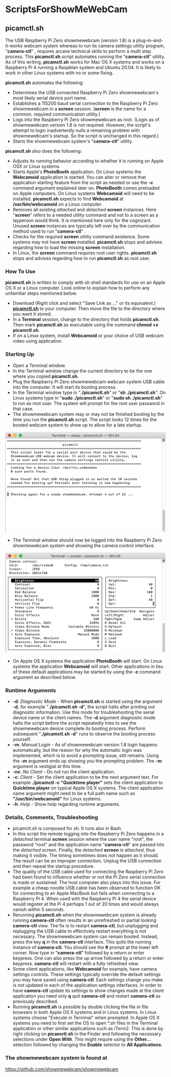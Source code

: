 # ScriptsForShowMeWebCam

## picamctl.sh

The USB Raspberry Pi Zero showmewebcam (version 1.8) is a plug-in-and-it-works webcam system whereas to run its camera settings utility program,  "**camera-ctl**" , requires arcane technical skills to perform a multi step process. This **picamctl.sh** script automates running the  "**camera-ctl**"  utility. As of this writing, **picamctl.sh** works for Mac OS X systems and works on a Raspberry Pi 4 running a Raspbian system and Ubuntu 20.04. It is likely to work in other Linux systems with no or some fixing.  

**picamctl.sh** automates the following:

* Determines the USB connected Raspberry Pi Zero showmewebcam's most likely serial device port name.
* Establishes a 115200 baud serial connection to the Raspberry Pi Zero showmewebcam in a **screen** session. (**screen** is the name for a common, required communication utility.)
* Logs into the Raspberry Pi Zero showmewebcam as root. (Login as of showmewebcam version 1.8 is not required. However, the script's attempt to login inadvertently nulls a remaining problem with showmewebcam's startup. So the script is unchanged in this regard.)
* Starts the showmewebcam system's  "**camera-ctl**"  utility.

**picamctl.sh** also does the following:

* Adjusts its running behavior according to whether it is running on Apple OSX or Linux systems. 
* Starts Apple's **PhotoBooth** application. On Linux systems the **Webcamoid** application is started. You can alter or remove that application starting feature from the script as needed or use the **-c** command argument explained later on. **PhotoBooth** comes preloaded on Apple computers. On Linux systems **Webcamoid** will need to be installed. **picamctl.sh** expects to find **Webcamoid** at **/usr/bin/webcamoid** on a Linux computer.
* Removes all existing *attached* and *detached* **screen** instances. Here "**screen**" refers to a needed utility command and not to a screen as a layperson would think. It is mentioned here only for the cognizant. Unused **screen** instances are typically left over by the communication method used to run  "**camera-ctl**" .
* Checks for the required **screen** utility command existence. Some systems may not have **screen** installed. **picamctl.sh** stops and advises regarding how to load the missing **screen** installation.
* In Linux, the **screen** command requires root user rights. **picamctl.sh** stops and advises regarding how to run **picamctl.sh** as root user.

### How To Use

**picamctl.sh** is written to comply with sh shell standards for use on an Apple OS X or a Linux computer. Look online to explain how to perform any unfamiliar steps mentioned below.

* Download (Right click and select "Save Link as ..." or its equivalent.) [**picamctl.sh**](https://github.com/akseidel/ScriptsForShowMeWebCam/blob/master/picamctl.sh) to your computer. Then move the file to the directory where you want it stored.
* In a **Terminal** session, change to the directory that holds **picamctl.sh**. Then mark **picamctl.sh** as executable using the command **chmod +x picamctl.sh**.
* If on a Linux system, install **Webcamoid** or your choice of USB webcam video using application.

### Starting Up

* Open a Terminal window.
* In the Terminal window change the current directory to be the one where you copied **picamctl.sh**.
* Plug the Raspberry Pi Zero showmewebcam webcam system USB cable into the computer. It will start its booting process.  
* In the Terminal window type in "**./picamctl.sh**" or "**sh ./picamctl.sh**". On Linux systems type in "**sudo ./picamctl.sh**" or "**sudo sh ./picamctl.sh**" to run as root user. The system will prompt for the root user password in that case.
* The showmewebcam system may or may not be finished booting by the time you run the **picamctl.sh** script. The script looks 12 times for the booted webcam system to show up to allow for a late startup. 

![picamctl waiting](graphics/picamctl_waiting.png?raw=true)

* The Terminal window should now be logged into the Raspberry Pi Zero showmewebcam system and showing the camera control interface.

![camera-ctl running](graphics/cameractl_image.png?raw=true)

* On Apple OS X systems the application **PhotoBooth** will start. On Linux systems the application **Webcamoid** will start. Other applications in lieu of these default applications may be started by using the **-c** command argument as described below.

### Runtime Arguments

* **-d**: *Diagnostic Mode* - When **picamctl.sh** is started using the argument **-d**, for example "**./picamctl.sh  -d**", the script halts after printing out diagnostic information. Use this mode for troubleshooting the serial device name or the client names. The **-d** argument diagnostic mode halts the script before the script repeatedly tries to see the showmewebcam device complete its booting process. Perform subsequent "**./picamctl.sh  -d**" runs to observe the booting process yourself.
* **-m**: *Manual Login* - As of showmewebcam version 1.8 login happens automatically, but the reason for why the automatic login was implemented, which is to avoid a prompting issue, still remains. Using the **-m** argument ends up showing you the prompting problem. The **-m** argument is vestigial at this time. 
* **-nc**: *No Client* - Do not run the client application.
* **-c**: *Client* - Set the client application to be the next argument text. For example **./picamctl -c "Quicktime player"** sets the client application to **Quicktime player** on typical Apple OS X systems. The client application name argument might need to be a full path name such as **"/usr/bin/webcamoid"** for Linux systems.
* **-h**: *Help* - Show help regarding runtime arguments.

### Details, Comments, Troubleshooting

* picamctl.sh is composed for sh. It runs also in Bash.
* In this script the remote logging into the Raspberry Pi Zero happens in a *detached* terminal **screen** session where the user name "root", the password "root" and the application name  "**camera-ctl**"  are passed into the *detached* screen. Finally, the *detached* **screen** is *attached*, thus making it visible. The timing sometimes does not happen as it should. The result can be an improper connection. Unplug the USB connection and then repeat the startup procedure.
* The quality of the USB cable used for connecting the Raspberry Pi Zero had been found to influence whether or not the Pi Zero serial connection is made or sustained. The host computer also plays into this issue. For example a cheap noodle USB cable has been observed to function OK for connecting to an Apple MacBook but fails when connecting to a Raspberry Pi 4. When used with the Raspberry Pi 4 the serial device would register at the Pi 4 perhaps 1 out of 20 times and would always vanish within 5 seconds.
* Rerunning **picamctl.sh** when the showmewebcam system is already running **camera-ctl** often results in an unrefreshed or partial looking **camera-ctl** view. The fix is to restart **camera-ctl**, but unplugging and replugging the USB cable to effectively restart everything is not necessary. The showmewebcam system can remain booted. Instead, press the key **q** in the **camera-ctl** interface. This quits the running instance of **camera-ctl**. You should see the **#** prompt at the lower left corner. Now type in "**camera-ctl**" followed by a return or enter keypress. One can also press the up arrow followed by a return or enter keypress. **camera-ctl** will restart with a fully refreshed view.
* Some client applications, like **Webcamoid** for example, have camera settings controls. These settings typically override the default settings you may have saved using **camera-ctl**. Each settings change you make is not updated in each of the application settings interfaces. In order to have **camera-ctl** update its settings to show changes made at the client application you need only **q** quit **camera-ctl** and restart **camera-ctl** as previously described.
* Running **picamctl.sh** is possible by double clicking the file in file browsers in both Apple OS X systems and in Linux systems. In Linux systems choose "Execute in Terminal" when prompted. In Apple OS X systems you need to first set the OS to open *.sh files in the Terminal application or other similar applications such as iTerm2. This is done by right clicking on **picamctl.sh** in the Finder and following the necessary selections under **Open With**. This might require using the **Other...** selection followed by changing the **Enable** selector to **All Applications**.

### The showmewebcam system is found at

<https://github.com/showmewebcam/showmewebcam>


